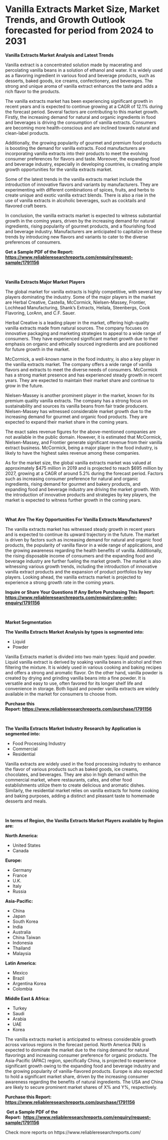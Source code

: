 <p><h1>Vanilla Extracts Market Size, Market Trends, and Growth Outlook forecasted for period from 2024 to 2031</h1></p><p><strong>Vanilla Extracts Market Analysis and Latest Trends</strong></p>
<p><p>Vanilla extract is a concentrated solution made by macerating and percolating vanilla beans in a solution of ethanol and water. It is widely used as a flavoring ingredient in various food and beverage products, such as desserts, baked goods, ice creams, confectionery, and beverages. The strong and unique aroma of vanilla extract enhances the taste and adds a rich flavor to the products.</p><p>The vanilla extracts market has been experiencing significant growth in recent years and is expected to continue growing at a CAGR of 12.1% during the forecast period. Several factors are contributing to this market growth. Firstly, the increasing demand for natural and organic ingredients in food and beverages is driving the consumption of vanilla extracts. Consumers are becoming more health-conscious and are inclined towards natural and clean-label products.</p><p>Additionally, the growing popularity of gourmet and premium food products is boosting the demand for vanilla extracts. Food manufacturers are incorporating vanilla extracts into their products to meet the evolving consumer preferences for flavors and taste. Moreover, the expanding food and beverage industry, especially in developing countries, is creating ample growth opportunities for the vanilla extracts market.</p><p>Some of the latest trends in the vanilla extracts market include the introduction of innovative flavors and variants by manufacturers. They are experimenting with different combinations of spices, fruits, and herbs to create unique and exotic vanilla extract blends. There is also a rise in the use of vanilla extracts in alcoholic beverages, such as cocktails and flavored craft beers.</p><p>In conclusion, the vanilla extracts market is expected to witness substantial growth in the coming years, driven by the increasing demand for natural ingredients, rising popularity of gourmet products, and a flourishing food and beverage industry. Manufacturers are anticipated to capitalize on these trends by introducing new flavors and variants to cater to the diverse preferences of consumers.</p></p>
<p><strong>Get a Sample PDF of the Report:&nbsp; <a href="https://www.reliableresearchreports.com/enquiry/request-sample/1791156">https://www.reliableresearchreports.com/enquiry/request-sample/1791156</a></strong></p>
<p>&nbsp;</p>
<p><strong>Vanilla Extracts Major Market Players</strong></p>
<p><p>The global market for vanilla extracts is highly competitive, with several key players dominating the industry. Some of the major players in the market are Herbal Creative, Castella, McCormick, Nielsen-Massey, Frontier, Lochhead Manufacturing, Shank’s Extracts, Heilala, Steenbergs, Cook Flavoring, LorAnn, and C.F. Sauer.</p><p>Herbal Creative is a leading player in the market, offering high-quality vanilla extracts made from natural sources. The company focuses on innovative packaging and marketing strategies to appeal to a wide range of consumers. They have experienced significant market growth due to their emphasis on organic and ethically sourced ingredients and are positioned for future growth in the market.</p><p>McCormick, a well-known name in the food industry, is also a key player in the vanilla extracts market. The company offers a wide range of vanilla flavors and extracts to meet the diverse needs of consumers. McCormick has a strong market presence and has experienced steady growth in recent years. They are expected to maintain their market share and continue to grow in the future.</p><p>Nielsen-Massey is another prominent player in the market, known for its premium quality vanilla extracts. The company has a strong focus on sustainability and sources its vanilla beans from fair trade producers. Nielsen-Massey has witnessed considerable market growth due to the increasing demand for gourmet and organic food products. They are expected to expand their market share in the coming years.</p><p>The exact sales revenue figures for the above-mentioned companies are not available in the public domain. However, it is estimated that McCormick, Nielsen-Massey, and Frontier generate significant revenue from their vanilla extract business. McCormick, being a major player in the food industry, is likely to have the highest sales revenue among these companies.</p><p>As for the market size, the global vanilla extracts market was valued at approximately $475 million in 2019 and is projected to reach $695 million by 2027, growing at a CAGR of around 5.2% during the forecast period. Factors such as increasing consumer preference for natural and organic ingredients, rising demand for gourmet and bakery products, and expanding food and beverage industry are driving the market growth. With the introduction of innovative products and strategies by key players, the market is expected to witness further growth in the coming years.</p></p>
<p>&nbsp;</p>
<p><strong>What Are The Key Opportunities For Vanilla Extracts Manufacturers?</strong></p>
<p><p>The vanilla extracts market has witnessed steady growth in recent years and is expected to continue its upward trajectory in the future. The market is driven by factors such as increasing demand for natural and organic food products, the popularity of vanilla flavor in a wide range of applications, and the growing awareness regarding the health benefits of vanilla. Additionally, the rising disposable income of consumers and the expanding food and beverage industry are further fueling the market growth. The market is also witnessing various growth trends, including the introduction of innovative vanilla extract products and the expansion of product portfolios by key players. Looking ahead, the vanilla extracts market is projected to experience a strong growth rate in the coming years.</p></p>
<p><strong>Inquire or Share Your Questions If Any Before Purchasing This Report: <a href="https://www.reliableresearchreports.com/enquiry/pre-order-enquiry/1791156">https://www.reliableresearchreports.com/enquiry/pre-order-enquiry/1791156</a></strong></p>
<p>&nbsp;</p>
<p><strong>Market Segmentation</strong></p>
<p><strong>The Vanilla Extracts Market Analysis by types is segmented into:</strong></p>
<p><ul><li>Liquid</li><li>Powder</li></ul></p>
<p><p>Vanilla Extracts market is divided into two main types: liquid and powder. Liquid vanilla extract is derived by soaking vanilla beans in alcohol and then filtering the mixture. It is widely used in various cooking and baking recipes and offers a strong and aromatic flavor. On the other hand, vanilla powder is created by drying and grinding vanilla beans into a fine powder. It is versatile and easy to use, often favored for its longer shelf life and convenience in storage. Both liquid and powder vanilla extracts are widely available in the market for consumers to choose from.</p></p>
<p><strong>Purchase this Report:&nbsp;<a href="https://www.reliableresearchreports.com/purchase/1791156">https://www.reliableresearchreports.com/purchase/1791156</a></strong></p>
<p>&nbsp;</p>
<p><strong>The Vanilla Extracts Market Industry Research by Application is segmented into:</strong></p>
<p><ul><li>Food Processing Industry</li><li>Commercial</li><li>Residential</li></ul></p>
<p><p>Vanilla extracts are widely used in the food processing industry to enhance the flavor of various products such as baked goods, ice creams, chocolates, and beverages. They are also in high demand within the commercial market, where restaurants, cafes, and other food establishments utilize them to create delicious and aromatic dishes. Similarly, the residential market relies on vanilla extracts for home cooking and baking purposes, adding a distinct and pleasant taste to homemade desserts and meals.</p></p>
<p>&nbsp;</p>
<p><strong>In terms of Region, the Vanilla Extracts Market Players available by Region are:</strong></p>
<p>
    <p> <strong> North America: </strong>
        <ul>
            <li>United States</li>
            <li>Canada</li>
        </ul>
        </p> 
    <p> <strong> Europe: </strong>
        <ul>
            <li>Germany</li>
            <li>France</li>
            <li>U.K.</li>
            <li>Italy</li>
            <li>Russia</li>
        </ul>
        </p> 
    <p> <strong> Asia-Pacific: </strong>
        <ul>
            <li>China</li>
            <li>Japan</li>
            <li>South Korea</li>
            <li>India</li>
            <li>Australia</li>
            <li>China Taiwan</li>
            <li>Indonesia</li>
            <li>Thailand</li>
            <li>Malaysia</li>
        </ul>
        </p> 
    <p> <strong> Latin America: </strong>
        <ul>
            <li>Mexico</li>
            <li>Brazil</li>
            <li>Argentina Korea</li>
            <li>Colombia</li>
        </ul>
        </p> 
    <p> <strong> Middle East & Africa: </strong>
        <ul>
            <li>Turkey</li>
            <li>Saudi</li>
            <li>Arabia</li>
            <li>UAE</li>
            <li>Korea</li>
        </ul>
    </p>
    </p>
<p><p>The vanilla extracts market is anticipated to witness considerable growth across various regions in the forecast period. North America (NA) is expected to dominate the market due to the rising demand for natural flavorings and increasing consumer preference for organic products. The Asia-Pacific (APAC) region, specifically China, is projected to experience significant growth owing to the expanding food and beverage industry and the growing popularity of vanilla-flavored products. Europe is also expected to hold a significant market share, driven by the increasing consumer awareness regarding the benefits of natural ingredients. The USA and China are likely to secure prominent market shares of X% and Y%, respectively.</p></p>
<p><strong>Purchase this Report: <a href="https://www.reliableresearchreports.com/purchase/1791156">https://www.reliableresearchreports.com/purchase/1791156</a></strong></p>
<p>&nbsp;<strong>Get a Sample PDF of the Report:&nbsp;&nbsp;<a href="https://www.reliableresearchreports.com/enquiry/request-sample/1791156">https://www.reliableresearchreports.com/enquiry/request-sample/1791156</a></strong></p>
<p><strong></strong></p>
<p>Check more reports on https://www.reliableresearchreports.com/</p>